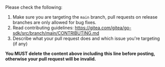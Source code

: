 Please check the following:

1. Make sure you are targeting the `main` branch, pull requests on release branches are only allowed for bug fixes.
2. Read contributing guidelines: https://gitea.com/gitea/go-sdk/src/branch/main/CONTRIBUTING.md
3. Describe what your pull request does and which issue you're targeting (if any)

**You MUST delete the content above including this line before posting, otherwise your pull request will be invalid.**
